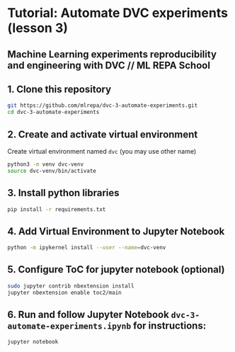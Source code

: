 # Tutorial: Automate DVC experiments (lesson 3)
## Machine Learning experiments reproducibility and engineering with DVC //  ML REPA School 

## 1. Clone this repository

```bash
git https://github.com/mlrepa/dvc-3-automate-experiments.git
cd dvc-3-automate-experiments
```

## 2. Create and activate virtual environment

Create virtual environment named `dvc` (you may use other name)
```bash
python3 -m venv dvc-venv
source dvc-venv/bin/activate
```

## 3. Install python libraries

```bash
pip install -r requirements.txt
```

## 4. Add Virtual Environment to Jupyter Notebook

```bash
python -m ipykernel install --user --name=dvc-venv
``` 

## 5. Configure ToC for jupyter notebook (optional)

```bash
sudo jupyter contrib nbextension install
jupyter nbextension enable toc2/main
```

## 6. Run and follow Jupyter Notebook `dvc-3-automate-experiments.ipynb` for instructions:

```bash
jupyter notebook
```
